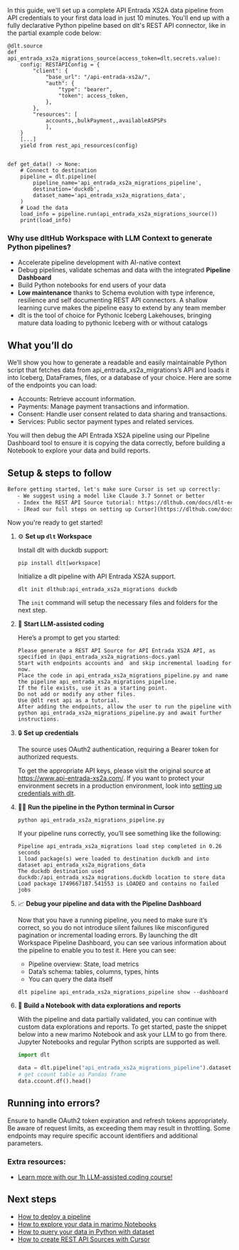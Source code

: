 In this guide, we'll set up a complete API Entrada XS2A data pipeline from API credentials to your first data load in just 10 minutes. You'll end up with a fully declarative Python pipeline based on dlt's REST API connector, like in the partial example code below:

```python-outcome
@dlt.source
def api_entrada_xs2a_migrations_source(access_token=dlt.secrets.value):
    config: RESTAPIConfig = {
        "client": {
            "base_url": "/api-entrada-xs2a/",
            "auth": {
                "type": "bearer",
                "token": access_token,
            },
        },
        "resources": [
            accounts,,bulkPayment,,availableASPSPs
            ],
    }
    [...]
    yield from rest_api_resources(config)


def get_data() -> None:
    # Connect to destination
    pipeline = dlt.pipeline(
        pipeline_name='api_entrada_xs2a_migrations_pipeline',
        destination='duckdb',
        dataset_name='api_entrada_xs2a_migrations_data', 
    )
    # Load the data
    load_info = pipeline.run(api_entrada_xs2a_migrations_source())
    print(load_info) 
```

### Why use dltHub Workspace with LLM Context to generate Python pipelines?

- Accelerate pipeline development with AI-native context
- Debug pipelines, validate schemas and data with the integrated **Pipeline Dashboard**
- Build Python notebooks for end users of your data
- **Low maintenance** thanks to Schema evolution with type inference, resilience and self documenting REST API connectors. A shallow learning curve makes the pipeline easy to extend by any team member
- dlt is the tool of choice for Pythonic Iceberg Lakehouses, bringing mature data loading to pythonic Iceberg with or without catalogs

## What you’ll do

We’ll show you how to generate a readable and easily maintainable Python script that fetches data from api_entrada_xs2a_migrations’s API and loads it into Iceberg, DataFrames, files, or a database of your choice. Here are some of the endpoints you can load:

- Accounts: Retrieve account information.
- Payments: Manage payment transactions and information.
- Consent: Handle user consent related to data sharing and transactions.
- Services: Public sector payment types and related services.

You will then debug the API Entrada XS2A pipeline using our Pipeline Dashboard tool to ensure it is copying the data correctly, before building a Notebook to explore your data and build reports.

## Setup & steps to follow

```default
Before getting started, let's make sure Cursor is set up correctly:
   - We suggest using a model like Claude 3.7 Sonnet or better
   - Index the REST API Source tutorial: https://dlthub.com/docs/dlt-ecosystem/verified-sources/rest_api/ and add it to context as **@dlt rest api**
   - [Read our full steps on setting up Cursor](https://dlthub.com/docs/dlt-ecosystem/llm-tooling/cursor-restapi#23-configuring-cursor-with-documentation)
```

Now you're ready to get started!

1. ⚙️ **Set up `dlt` Workspace**
    
    Install dlt with duckdb support:
    ```shell
    pip install dlt[workspace]
    ```

    Initialize a dlt pipeline with API Entrada XS2A support.
    ```shell
    dlt init dlthub:api_entrada_xs2a_migrations duckdb
    ```

    The `init` command will setup the necessary files and folders for the next step.
    
2. 🤠 **Start LLM-assisted coding**
    
    Here’s a prompt to get you started:
    
    ```prompt
    Please generate a REST API Source for API Entrada XS2A API, as specified in @api_entrada_xs2a_migrations-docs.yaml 
    Start with endpoints accounts and  and skip incremental loading for now. 
    Place the code in api_entrada_xs2a_migrations_pipeline.py and name the pipeline api_entrada_xs2a_migrations_pipeline. 
    If the file exists, use it as a starting point. 
    Do not add or modify any other files. 
    Use @dlt rest api as a tutorial. 
    After adding the endpoints, allow the user to run the pipeline with python api_entrada_xs2a_migrations_pipeline.py and await further instructions.
    ```

    
3. 🔒 **Set up credentials** 
    
    The source uses OAuth2 authentication, requiring a Bearer token for authorized requests.
    
    To get the appropriate API keys, please visit the original source at https://www.api-entrada-xs2a.com/.
    If you want to protect your environment secrets in a production environment, look into [setting up credentials with dlt](https://dlthub.com/docs/walkthroughs/add_credentials).
    
4. 🏃‍♀️ **Run the pipeline in the Python terminal in Cursor**
    
    ```shell
    python api_entrada_xs2a_migrations_pipeline.py
    ```
    
    If your pipeline runs correctly, you’ll see something like the following:
    
    ```shell
    Pipeline api_entrada_xs2a_migrations load step completed in 0.26 seconds
    1 load package(s) were loaded to destination duckdb and into dataset api_entrada_xs2a_migrations_data
    The duckdb destination used duckdb:/api_entrada_xs2a_migrations.duckdb location to store data
    Load package 1749667187.541553 is LOADED and contains no failed jobs
    ```
    
5. 📈 **Debug your pipeline and data with the Pipeline Dashboard**

    Now that you have a running pipeline, you need to make sure it’s correct, so you do not introduce silent failures like misconfigured pagination or incremental loading errors. By launching the dlt Workspace Pipeline Dashboard, you can see various information about the pipeline to enable you to test it. Here you can see:
    - Pipeline overview: State, load metrics
    - Data’s schema: tables, columns, types, hints
    - You can query the data itself
    
    ```shell
    dlt pipeline api_entrada_xs2a_migrations_pipeline show --dashboard
    ```
    
6. 🐍 **Build a Notebook with data explorations and reports**

    With the pipeline and data partially validated, you can continue with custom data explorations and reports. To get started, paste the snippet below into a new marimo Notebook and ask your LLM to go from there. Jupyter Notebooks and regular Python scripts are supported as well.

    
    ```python
    import dlt

   data = dlt.pipeline("api_entrada_xs2a_migrations_pipeline").dataset()
   # get ccount table as Pandas frame
   data.ccount.df().head()
    ```

## Running into errors?

Ensure to handle OAuth2 token expiration and refresh tokens appropriately. Be aware of request limits, as exceeding them may result in throttling. Some endpoints may require specific account identifiers and additional parameters.

### Extra resources:

- [Learn more with our 1h LLM-assisted coding course!](https://www.youtube.com/watch?v=GGid70rnJuM)

## Next steps

- [How to deploy a pipeline](https://dlthub.com/docs/walkthroughs/deploy-a-pipeline)
- [How to explore your data in marimo Notebooks](https://dlthub.com/docs/general-usage/dataset-access/marimo)
- [How to query your data in Python with dataset](https://dlthub.com/docs/general-usage/dataset-access/dataset)
- [How to create REST API Sources with Cursor](https://dlthub.com/docs/dlt-ecosystem/llm-tooling/cursor-restapi)
